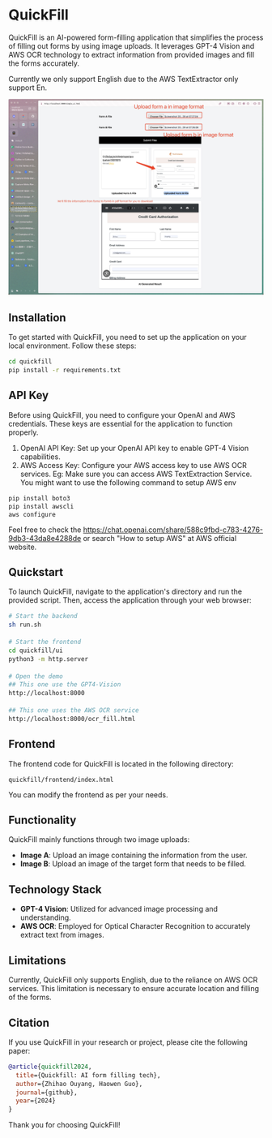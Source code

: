 # QuickFill

QuickFill is an AI-powered form-filling application that simplifies the process of filling out forms by using image uploads. It leverages GPT-4 Vision and AWS OCR technology to extract information from provided images and fill the forms accurately.

Currently we only support English due to the AWS TextExtractor only support En.

![demo](./demo.jpg)

## Installation

To get started with QuickFill, you need to set up the application on your local environment. Follow these steps:

```bash
cd quickfill
pip install -r requirements.txt
```

## API Key

Before using QuickFill, you need to configure your OpenAI and AWS credentials. These keys are essential for the application to function properly.

1. OpenAI API Key: Set up your OpenAI API key to enable GPT-4 Vision capabilities.
2. AWS Access Key: Configure your AWS access key to use AWS OCR services.
Eg: Make sure you can access AWS TextExtraction Service.
You might want to use the following command to setup AWS env
```aws
pip install boto3
pip install awscli
aws configure
```
Feel free to check the https://chat.openai.com/share/588c9fbd-c783-4276-9db3-43da8e4288de
or search "How to setup AWS" at AWS official website.

## Quickstart

To launch QuickFill, navigate to the application's directory and run the provided script. Then, access the application through your web browser:

```bash
# Start the backend
sh run.sh

# Start the frontend
cd quickfill/ui
python3 -m http.server

# Open the demo
## This one use the GPT4-Vision
http://localhost:8000

## This one uses the AWS OCR service
http://localhost:8000/ocr_fill.html
```

## Frontend

The frontend code for QuickFill is located in the following directory:

```
quickfill/frontend/index.html
```

You can modify the frontend as per your needs.

## Functionality

QuickFill mainly functions through two image uploads:

- **Image A**: Upload an image containing the information from the user.
- **Image B**: Upload an image of the target form that needs to be filled.

## Technology Stack

- **GPT-4 Vision**: Utilized for advanced image processing and understanding.
- **AWS OCR**: Employed for Optical Character Recognition to accurately extract text from images.

## Limitations

Currently, QuickFill only supports English, due to the reliance on AWS OCR services. This limitation is necessary to ensure accurate location and filling of the forms.

## Citation

If you use QuickFill in your research or project, please cite the following paper:

```bibtex
@article{quickfill2024,
  title={Quickfill: AI form filling tech},
  author={Zhihao Ouyang, Haowen Guo},
  journal={github},
  year={2024}
}
```

Thank you for choosing QuickFill!

